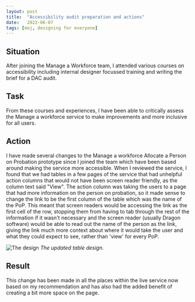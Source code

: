 ```yaml
---
layout: post
title:  "Accessibility audit preparation and actions"
date:   2022-06-07
tags: [moj, designing for everyone]
---
```


## Situation
After joining the Manage a Workforce team, I attended various courses on accessibility including internal designer focussed training and writing the brief for a DAC audit. 

## Task
From these courses and experiences, I have been able to critically assess the Manage a workforce service to make improvements and more inclusive for all users.

## Action
I have made several changes to the Manage a workforce Allocate a Person on Probation prototype since I joined the team which have been based around making the service more accessible. When I reviewed the service, I found that we had tables in a few pages of the service that had unhelpful action columns that would not have been screen reader friendly, as the column text said "View". The action column was taking the users to a page that had more information on the person on probation, so it made sense to change the link to be the first column of the table which was the name of the PoP. This meant that screen readers would be accessing the link as the first cell of the row, stopping them from having to tab through the rest of the information if it wasn't necessary and the screen reader (usually Dragon software) would be able to read out the name of the person as the link, giving the link much more context about where it would take the user and what they could expect to see, rather than 'view' for every PoP.

![The design](/portfolio/assets/images/dac-audit/table.png "The updated table design")
*The updated table design.*

## Result
This change has been made in all the places within the live service now based on my recommendation and has also had the added benefit of creating a bit more space on the page. 
